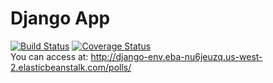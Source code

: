 # Django App  
[![Build Status](https://app.travis-ci.com/IreneLXR/swe1-app.svg?branch=main)](https://app.travis-ci.com/IreneLXR/swe1-app) 
[![Coverage Status](https://coveralls.io/repos/github/IreneLXR/swe1-app/badge.svg?branch=)](https://coveralls.io/github/IreneLXR/swe1-app?branch=)  
You can access at: http://django-env.eba-nu6jeuzq.us-west-2.elasticbeanstalk.com/polls/
